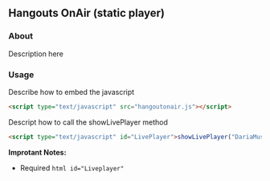 ## Hangouts OnAir (static player)

### About
Description here

### Usage

Describe how to embed the javascript

```html
<script type="text/javascript" src="hangoutonair.js"></script>
```

Descript how to call the showLivePlayer method

```html
<script type="text/javascript" id="LivePlayer">showLivePlayer("DariaMusk", "560", "315");</script>
```

**Improtant Notes:**
 - Required ```html id="Liveplayer"```